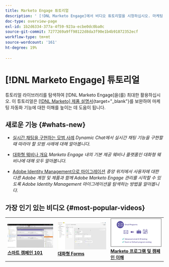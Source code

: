 ```yaml
---
title: Marketo Engage 튜토리얼
description: ' [!DNL Marketo Engage]에서 비디오 튜토리얼을 시청하십시오. 마케팅 자동화 기능 등을 사용하는 방법에 대한 이해도를 높이십시오.'
doc-type: overview-page
exl-id: 1b2d6334-377a-4f59-923a-ecbe0dc0ba0c
source-git-commit: 7277269a9ff98122d8da3f90e1b4b91872352ecf
workflow-type: tm+mt
source-wordcount: '161'
ht-degree: 19%

---
```


# [!DNL Marketo Engage] 튜토리얼

튜토리얼 라이브러리를 탐색하여 [!DNL Marketo Engage]을(를) 최대한 활용하십시오. 이 튜토리얼은 [[!DNL Marketo] 제품 설명서](https://experienceleague.adobe.com/docs/marketo/using/home.html?lang=ko-KR){target="_blank"}를 보완하여 마케팅 자동화 기능에 대한 이해를 높이는 데 도움이 됩니다.

<!-- <div id="recs-overview-body-1"></div>
<div id="recs-overview-body-2"></div>
<div id="recs-overview-body-3"></div>
<div id="recs-overview-body-4"></div>
<div id="recs-overview-body-5"></div>
<div id="recs-overview-body-6"></div> -->

## 새로운 기능 {#whats-new}

* [실시간 채팅을 구현하는 모범 사례](https://experienceleague.adobe.com/en/docs/marketo-learn/tutorials/dynamic-chat/live-chat-best-practices)
  _Dynamic Chat에서 실시간 채팅 기능을 구현할 때 따라야 할 모범 사례에 대해 알아봅니다._

* [대화형 웨비나 개요](https://experienceleague.adobe.com/en/docs/marketo-learn/tutorials/events/interactive-webinars-overview)
  _Marketo Engage 내의 기본 제공 웨비나 플랫폼인 대화형 웨비나에 대해 모두 알아봅니다._

* [Adobe Identity Management으로 마이그레이션](https://experienceleague.adobe.com/en/docs/marketo-learn/tutorials/fundamentals/migrating-to-adobe-identity-management)
  _중앙 위치에서 사용자에 대한 다른 Adobe 계정 및 제품과 함께 Adobe Marketo Engage 관리를 시작할 수 있도록 Adobe Identity Management 마이그레이션을 탐색하는 방법을 알아봅니다._

## 가장 인기 있는 비디오 {#most-popular-videos}

<table>
<tr>
<td>
<a href="https://experienceleague.adobe.com/ko/docs/marketo-learn/tutorials/programs-and-campaigns/smart-campaigns-101"><img alt="스마트 캠페인 101의 썸네일 이미지" src="assets/tutorials-homepage-1.png"></a>
<div><a href="https://experienceleague.adobe.com/ko/docs/marketo-learn/tutorials/programs-and-campaigns/smart-campaigns-101"><strong>스마트 캠페인 101</strong></a></div>
</td>
<td>
<a href="https://experienceleague.adobe.com/en/docs/marketo-learn/tutorials/dynamic-chat/conversational-forms"><img alt="대화형 Forms의 썸네일 이미지" src="assets/tutorials-homepage-2.png"></a>
<div><a href="https://experienceleague.adobe.com/en/docs/marketo-learn/tutorials/dynamic-chat/conversational-forms"><strong>대화형 Forms</strong></a></div>
</td>
<td>
<a href="https://experienceleague.adobe.com/ko/docs/marketo-learn/tutorials/fundamentals/programs-and-campaigns"><img alt="Marketo 프로그램 및 캠페인 이해" src="assets/tutorials-homepage-3.png" /></a>
<div><a href="https://experienceleague.adobe.com/ko/docs/marketo-learn/tutorials/fundamentals/programs-and-campaigns"><strong>Marketo 프로그램 및 캠페인 이해</strong></a></div>
</td>
</tr>
</table>
